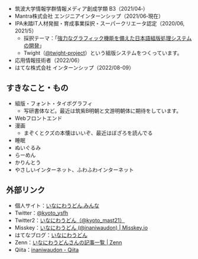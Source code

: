 - 筑波大学情報学群情報メディア創成学類 B3（2021/04‐）
- Mantra株式会社 エンジニアインターンシップ（2021/06‐現在）
- IPA未踏IT人材発掘・育成事業採択・スーパークリエータ認定（2020/06, 2021/5）
  - 採択テーマ：｢[強力なグラフィック機能を備えた日本語組版処理システムの開発](https://note.com/ipsj/n/n6f6961254850)」
  - Twight（[@twight-project](https://github.com/twight-project)）という組版システムをつくっています。
- 応用情報技術者（2022/06）
- はてな株式会社 インターンシップ（2022/08-09）

## すきなこと・もの
- 組版・フォント・タイポグラフィ
  - 写研書体など。最近は筑紫B明朝と文游明朝体に期待をしています。
- Webフロントエンド
- 漫画
  - まぞくとクズの本懐はいいぞ、最近はぼざろを読んでる
- 睡眠
- ぬいぐるみ
- らーめん
- かりんとう
- やさしいインターネット、ふわふわインターネット

## 外部リンク
- 個人サイト：[いなにわうどん.みんな](https://いなにわうどん.みんな)
- Twitter：[@kyoto_ysfh](https://twitter.com/kyoto_ysfh)
- Twitter2：[いなにわうどん（@kyoto_mast21）](https://twitter.com/kyoto_mast21)
- Misskey：[いなにわうどん (@inaniwaudon) | Misskey.io](https://misskey.io/@inaniwaudon)
- はてなブログ：[いなにわうどん](https://soudakyoto-ikou.hatenadiary.jp/)
- Zenn：[いなにわうどんさんの記事一覧 | Zenn](https://zenn.dev/inaniwaudon)
- Qiita：[inaniwaudon - Qiita](https://qiita.com/inaniwaudon)
